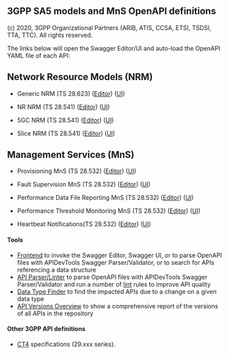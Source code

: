 ## 3GPP SA5 models and MnS OpenAPI definitions

(c) 2020, 3GPP Organizational Partners (ARIB, ATIS, CCSA, ETSI, TSDSI, TTA, TTC). All rights reserved.


The links below will open the Swagger Editor/UI and auto-load the OpenAPI YAML file of each API:

<!-- APIs -->
## Network Resource Models (NRM)

* Generic NRM (TS 28.623)
([Editor](https://forge.etsi.org/swagger/tools/loader.html?repo=3GPP/SA5/data-models&branch=master&yaml=OpenAPI/genericNrm.yaml))
([UI](https://forge.etsi.org/swagger/tools/loader.html?repo=3GPP/SA5/data-models&branch=master&action=ui&yaml=OpenAPI/genericNrm.yaml))

* NR NRM (TS 28.541)
([Editor](https://forge.etsi.org/swagger/tools/loader.html?repo=3GPP/SA5/data-models&branch=master&yaml=OpenAPI/nrNrm.yaml))
([UI](https://forge.etsi.org/swagger/tools/loader.html?repo=3GPP/SA5/data-models&branch=master&action=ui&yaml=OpenAPI/nrNrm.yaml))

* 5GC NRM (TS 28.541)
([Editor](https://forge.etsi.org/swagger/tools/loader.html?repo=3GPP/SA5/data-models&branch=master&yaml=OpenAPI/5gcNrm.yaml))
([UI](https://forge.etsi.org/swagger/tools/loader.html?repo=3GPP/SA5/data-models&branch=master&action=ui&yaml=OpenAPI/5gcNrm.yaml))

* Slice NRM (TS 28.541)
([Editor](https://forge.etsi.org/swagger/tools/loader.html?repo=3GPP/SA5/data-models&branch=master&yaml=OpenAPI/sliceNrm.yaml))
([UI](https://forge.etsi.org/swagger/tools/loader.html?repo=3GPP/SA5/data-models&branch=master&action=ui&yaml=OpenAPI/sliceNrm.yaml))

## Management Services (MnS)

* Provisioning MnS (TS 28.532)
([Editor](https://forge.etsi.org/swagger/tools/loader.html?repo=3GPP/SA5/data-models&branch=master&yaml=OpenAPI/provMnS.yaml))
([UI](https://forge.etsi.org/swagger/tools/loader.html?repo=3GPP/SA5/data-models&branch=master&action=ui&yaml=OpenAPI/provMnS.yaml))

* Fault Supervision MnS (TS 28.532)
([Editor](https://forge.etsi.org/swagger/tools/loader.html?repo=3GPP/SA5/data-models&branch=master&yaml=OpenAPI/faultMnS.yaml))
([UI](https://forge.etsi.org/swagger/tools/loader.html?repo=3GPP/SA5/data-models&branch=master&action=ui&yaml=OpenAPI/faultMnS.yaml))

* Performance Data File Reporting MnS (TS 28.532)
([Editor](https://forge.etsi.org/swagger/tools/loader.html?repo=3GPP/SA5/data-models&branch=master&yaml=OpenAPI/PerDataFileReportMnS.yaml))
([UI](https://forge.etsi.org/swagger/tools/loader.html?repo=3GPP/SA5/data-models&branch=master&action=ui&yaml=OpenAPI/PerDataFileReportMnS.yaml))

* Performance Threshold Monitoring MnS (TS 28.532)
([Editor](https://forge.etsi.org/swagger/tools/loader.html?repo=3GPP/SA5/data-models&branch=master&yaml=OpenAPI/PerThresMonMnS.yaml))
([UI](https://forge.etsi.org/swagger/tools/loader.html?repo=3GPP/SA5/data-models&branch=master&action=ui&yaml=OpenAPI/PerThresMonMnS.yaml))

* Heartbeat Notifications(TS 28.532)
([Editor](https://forge.etsi.org/swagger/tools/loader.html?repo=3GPP/SA5/data-models&branch=master&yaml=OpenAPI/heartbeatNtf.yaml))
([UI](https://forge.etsi.org/swagger/tools/loader.html?repo=3GPP/SA5/data-models&branch=master&action=ui&yaml=OpenAPI/heartbeatNtf.yaml))



#### Tools
* <a href="https://forge.etsi.org/swagger/tools/GitlabOpenAPIFrontend.htm" target="_blank">Frontend</a> to invoke the Swagger Editor, Swagger UI, or to parse OpenAPI files with APIDevTools Swagger Parser/Validator, or to search for APIs referencing a data structure
* <a href="https://forge.etsi.org/swagger/tools/parser.html" target="_blank">API Parser/Linter</a> to parse OpenAPI files with APIDevTools Swagger Parser/Validator and run a number of <a href="https://en.wikipedia.org/wiki/Lint_(software)" target="_blank">lint</a> rules to improve API quality
* <a href="https://forge.etsi.org/swagger/tools/types.html" target="_blank">Data Type Finder</a> to find the impacted APIs due to a change on a given data type
* <a href="https://forge.etsi.org/swagger/tools/versions.html" target="_blank">API Versions Overview</a> to show a comprehensive report of the versions of all APIs in the repository

#### Other 3GPP API definitions
* <a href="https://forge.etsi.org/rep/3GPP/5G_APIs">CT4</a> specifications (29.xxx series).

